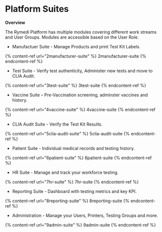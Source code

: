 # Platform Suites

**Overview**

The Rymedi Platform has multiple modules covering different work streams and User Groups. Modules are accessible based on the User Role. 

-  Manufactuer Suite - Manage Products and print Test Kit Labels.

{% content-ref url="2manufacturer-suite" %} 2manufacturer-suite {% endcontent-ref %}

-  Test Suite - Verify test authenticity, Administer new tests and move to CLIA Audit.

{% content-ref url="3test-suite" %} 3test-suite {% endcontent-ref %}

-  Vaccine Suite – Pre-Vaccination screening, adminster vaccines and history.

{% content-ref url="4vaccine-suite" %} 4vaccine-suite {% endcontent-ref %}

-  CLIA Audit Suite - Verify the Test Kit Results.

{% content-ref url="5clia-audit-suite" %} 5clia-audit-suite {% endcontent-ref %}

-  Patient Suite - Individual medical records and testing history.

{% content-ref url="6patient-suite" %} 6patient-suite {% endcontent-ref %}

-  HR Suite - Manage and track your workforce testing.

{% content-ref url="7hr-suite" %} 7hr-suite {% endcontent-ref %}

-  Reporting Suite - Dashboard with testing metrics and key KPI.

{% content-ref url="8reporting-suite" %} 8reporting-suite {% endcontent-ref %}

-  Administration - Manage your Users, Printers, Testing Groups and more.

{% content-ref url="9admin-suite" %} 9admin-suite {% endcontent-ref %}



